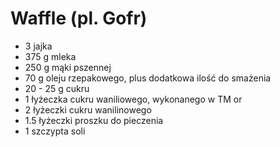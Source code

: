 # Waffle (pl. Gofr)

* 3 jajka
* 375 g mleka
* 250 g mąki pszennej
* 70 g oleju rzepakowego, plus dodatkowa ilość do smażenia
* 20 - 25 g cukru
* 1 łyżeczka cukru waniliowego, wykonanego w TM
    or
* 2 łyżeczki cukru wanilinowego
* 1.5 łyżeczki proszku do pieczenia
* 1 szczypta soli
